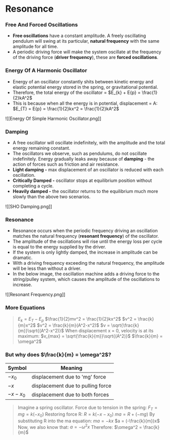 # Resonance
### Free And Forced Oscillations
- **Free oscillations** have a constant amplitude. A freely oscillating pendulum will swing at its particular, **natural frequency** with the same amplitude for all time.
- A periodic driving force will make the system oscillate at the frequency of the driving force (**driver frequency**), these are **forced oscillations**.

### Energy Of A Harmonic Oscillator
- Energy of an oscillator constantly shits between kinetic energy and elastic potential energy stored in the spring, or gravitational potential. 
- Therefore, the total energy of the oscillator = $E_{k} + E{p} = \frac{1}{2}kA^2$
- This is because when all the energy is in potential, displacement = A: $E_{T} = E{p} = \frac{1}{2}kx^2 = \frac{1}{2}kA^2$

![[Energy Of Simple Harmonic Oscillator.png]]
 
 ### Damping
 - A free oscillator will oscillate indefinitely, with the amplitude and the total energy remaining constant.
 - The oscillators we observe, such as pendulums, do not oscillate indefinitely. Energy gradually leaks away because of **damping** - the action of forces such as friction and air resistance.
 - **Light damping -** max displacement of an oscillator is reduced with each oscillation.
 - **Critically Damped -** oscillator stops at equilibrium position without completing a cycle.
 - **Heavily damped -** the oscillator returns to the equilibrium much more slowly than the above two scenarios.
 
 ![[SHO Damping.png]]
 
 ### Resonance
- Resonance occurs when the periodic frequency driving an oscillation matches the natural frequency (**resonant frequency**) of the oscillator.
- The amplitude of the oscillations will rise until the energy loss per cycle is equal to the energy supplied by the driver.
- If the system is only lightly damped, the increase in amplitude can be dramatic.
- With a driving frequency exceeding the natural frequency, the amplitude will be less than without a driver.
- In the below image, the oscillation machine adds a driving force to the string/pulley system, which causes the amplitude of the oscillations to increase.

 ![[Resonant Frequency.png]]
 
 ### More Equations
 > $E_k = E_T - E_p$
 > $\frac{1}{2}mv^2 = \frac{1}{2}kx^2$
 > $v^2 = \frac{k}{m}x^2$
 > $v^2 = \frac{k}{m}(A^2-x^2)$
 > $v = \sqrt{\frac{k}{m}}\sqrt{(A^2-x^2)}$
 > When displacement x = 0, velocity is at its maximum:
 > $v_{max} = \sqrt{\frac{k}{m}}\sqrt{(A^2)}$
 > $\frac{k}{m} = \omega^2$

### But why does $\frac{k}{m} = \omega^2$?

| Symbol   | Meaning                           |
| -------- | --------------------------------- |
| $-x_0$   | displacement due to 'mg' force    |
| $-x$     | displacement due to pulling force |
| $-x-x_0$ | displacement due to both forces   |

> Imagine a spring oscillator. Force due to tension in the spring:
> $F_T = mg = k(-x_0)$
> Restoring force R:
> $R = k(-x-x_0)$
> $ma = R + (-mg)$
> By substituting R into the ma equation:
> $ma = -kx$
> $a = (-\frac{k}{m})x$
> Now, we also know that:
> $a = -\omega^2 x$
> Therefore:
> $\omega^2 = \frac{k}{m}$